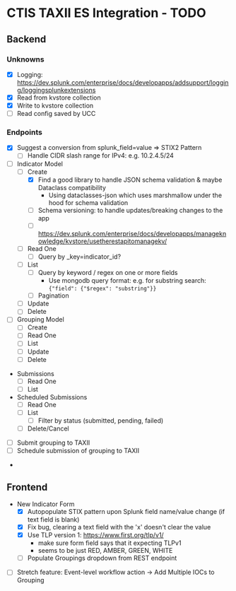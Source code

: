 # CTIS TAXII ES Integration - TODO
## Backend
### Unknowns
- [X] Logging: https://dev.splunk.com/enterprise/docs/developapps/addsupport/logging/loggingsplunkextensions
- [X] Read from kvstore collection
- [X] Write to kvstore collection
- [ ] Read config saved by UCC
### Endpoints
- [X] Suggest a conversion from splunk_field=value => STIX2 Pattern
  - [ ] Handle CIDR slash range for IPv4: e.g. 10.2.4.5/24 
- [ ] Indicator Model
    - [ ] Create
        - [X] Find a good library to handle JSON schema validation & maybe Dataclass compatibility
          - Using dataclasses-json which uses marshmallow under the hood for schema validation
        - [ ] Schema versioning: to handle updates/breaking changes to the app
        - [ ] https://dev.splunk.com/enterprise/docs/developapps/manageknowledge/kvstore/usetherestapitomanagekv/ 
    - [ ] Read One
      - [ ] Query by _key=indicator_id?
    - [ ] List
      - [ ] Query by keyword / regex on one or more fields
        - Use mongodb query format: e.g. for substring search: `{"field": {"$regex": "substring"}}`
      - [ ] Pagination
    - [ ] Update
    - [ ] Delete
- [ ] Grouping Model
    - [ ] Create
    - [ ] Read One
    - [ ] List
    - [ ] Update
    - [ ] Delete
- Submissions
    - [ ] Read One
    - [ ] List
- Scheduled Submissions
    - [ ] Read One
    - [ ] List
      - [ ] Filter by status (submitted, pending, failed)
    - [ ] Delete/Cancel
- [ ] Submit grouping to TAXII
- [ ] Schedule submission of grouping to TAXII
- 
## Frontend
- New Indicator Form
    - [X] Autopopulate STIX pattern upon Splunk field name/value change (if text field is blank)
    - [X] Fix bug, clearing a text field with the 'x' doesn't clear the value
    - [X] Use TLP version 1: https://www.first.org/tlp/v1/
      - make sure form field says that it expecting TLPv1
      - seems to be just RED, AMBER, GREEN, WHITE
    - [ ] Populate Groupings dropdown from REST endpoint
- [ ] Stretch feature: Event-level workflow action -> Add Multiple IOCs to Grouping

